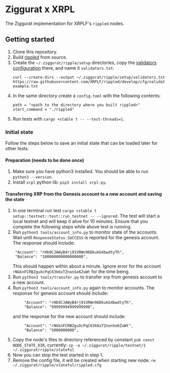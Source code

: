 # Ziggurat x XRPL

The Ziggurat implementation for XRPLF's `rippled` nodes.

## Getting started

1. Clone this repository.
2. Build [rippled](https://github.com/XRPLF/rippled) from source.
3. Create the `~/.ziggurat/ripple/setup` directories, copy the [validators configuration](https://github.com/XRPLF/rippled/blob/develop/cfg/validators-example.txt) there, and name it `validators.txt`:
    ```
    curl --create-dirs --output ~/.ziggurat/ripple/setup/validators.txt https://raw.githubusercontent.com/XRPLF/rippled/develop/cfg/validators-example.txt
    ```
4. In the same directory create a `config.toml` with the following contents:
    ```
    path = "<path to the directory where you built rippled>"
    start_command = "./rippled"
    ```
5. Run tests with `cargo +stable t -- --test-threads=1`.

### Initial state
Follow the steps below to save an initial state that can be loaded later for other tests.

#### Preparation (needs to be done once)
1. Make sure you have python3 installed. You should be able to run `python3 --version`.
2. Install `xrpl` python lib: `pip3 install xrpl-py`.

#### Transferring XRP from the Genesis account to a new account and saving the state
1. In one terminal run test `cargo +stable t setup::testnet::test::run_testnet -- --ignored`.
   The test will start a local testnet and will keep it alive for 10 minutes. Ensure that you complete the
   following steps while above test is running.
2. Run `python3 tools/account_info.py` to monitor state of the accounts. 
   Wait until `ResponseStatus.SUCCESS` is reported for the genesis account. The response should include:
   ```
    "Account": "rHb9CJAWyB4rj91VRWn96DkukG4bwdtyTh",
    "Balance": "100000000000000000",
   ```
   This should happen within about a minute.
   Ignore error for the account `rNGknFCRBZguXcPqC63k6xTZnonSe6ZuWt` for the time being.
3. Run `python3 tools/transfer.py` to transfer xrp from genesis account to a new account.
4. Run `python3 tools/account_info.py` again to monitor accounts. The response for genesis account should include:
   ```
        "Account": "rHb9CJAWyB4rj91VRWn96DkukG4bwdtyTh",
        "Balance": "99999994999999990",
   ```
   and the response for the new account should include:
   ```
        "Account": "rNGknFCRBZguXcPqC63k6xTZnonSe6ZuWt",
        "Balance": "5000000000",
   ```
5. Copy the node's files to directory referenced by constant `pub const NODE_STATE_DIR`, currently: `cp -a ~/.ziggurat/ripple/testnet/1 ~/.ziggurat/ripple/stateful`
6. Now you can stop the test started in step 1.
7. Remove the config file, it will be created when starting new node: `rm ~/.ziggurat/ripple/stateful/rippled.cfg`

